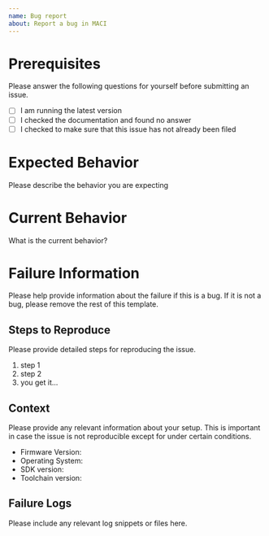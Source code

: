 ```yaml
---
name: Bug report
about: Report a bug in MACI
---
```


# Prerequisites

Please answer the following questions for yourself before submitting an issue.

-   [ ] I am running the latest version
-   [ ] I checked the documentation and found no answer
-   [ ] I checked to make sure that this issue has not already been filed

# Expected Behavior

Please describe the behavior you are expecting

# Current Behavior

What is the current behavior?

# Failure Information

Please help provide information about the failure if this is a bug. If it is not a bug, please remove the rest of this template.

## Steps to Reproduce

Please provide detailed steps for reproducing the issue.

1. step 1
2. step 2
3. you get it...

## Context

Please provide any relevant information about your setup. This is important in case the issue is not reproducible except for under certain conditions.

-   Firmware Version:
-   Operating System:
-   SDK version:
-   Toolchain version:

## Failure Logs

Please include any relevant log snippets or files here.